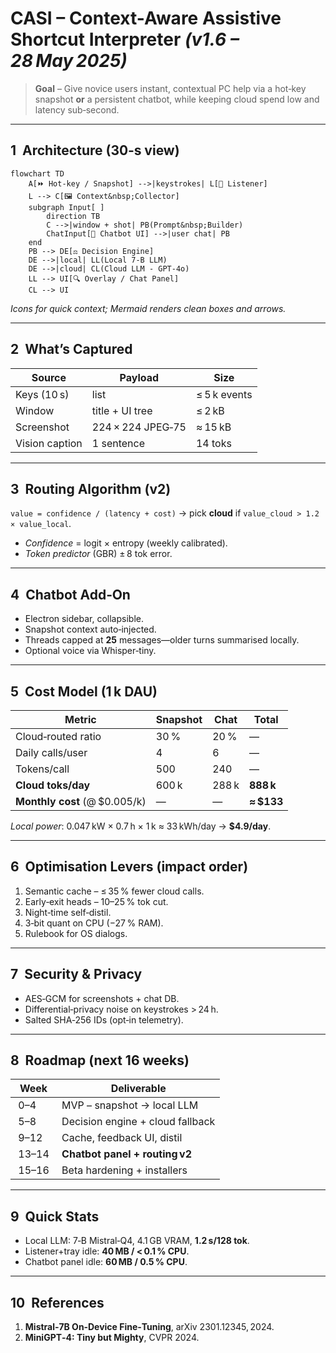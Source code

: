 # CASI – Context-Aware Assistive Shortcut Interpreter  _(v1.6 – 28 May 2025)_

> **Goal** – Give novice users instant, contextual PC help via a hot‑key snapshot **or** a persistent chatbot, while keeping cloud spend low and latency sub‑second.

---
## 1  Architecture (30‑s view)
```mermaid
flowchart TD
    A[⏩ Hot‑key / Snapshot] -->|keystrokes| L[🎹 Listener]
    L --> C[🖼️ Context&nbsp;Collector]
    subgraph Input[ ]
        direction TB
        C -->|window + shot| PB(Prompt&nbsp;Builder)
        ChatInput[💬 Chatbot UI] -->|user chat| PB
    end
    PB --> DE[⚖️ Decision Engine]
    DE -->|local| LL(Local 7‑B LLM)
    DE -->|cloud| CL(Cloud LLM ‑ GPT‑4o)
    LL --> UI[🔍 Overlay / Chat Panel]
    CL --> UI
```
*Icons for quick context; Mermaid renders clean boxes and arrows.*

---
## 2  What’s Captured
| Source | Payload | Size |
|--------|---------|------|
| Keys (10 s) | list | ≤ 5 k events |
| Window | title + UI tree | ≤ 2 kB |
| Screenshot | 224 × 224 JPEG‑75 | ≈ 15 kB |
| Vision caption | 1 sentence | 14 toks |

---
## 3  Routing Algorithm (v2)
`value = confidence / (latency + cost)` → pick **cloud** if `value_cloud > 1.2 × value_local`.
* _Confidence_ = logit × entropy (weekly calibrated).  
* _Token predictor_ (GBR) ± 8 tok error.

---
## 4  Chatbot Add‑On
* Electron sidebar, collapsible.  
* Snapshot context auto‑injected.  
* Threads capped at **25** messages—older turns summarised locally.  
* Optional voice via Whisper‑tiny.

---
## 5  Cost Model (1 k DAU)
| Metric | Snapshot | Chat | **Total** |
|--------|----------|------|-----------|
| Cloud‑routed ratio | 30 % | 20 % | — |
| Daily calls/user | 4 | 6 | — |
| Tokens/call | 500 | 240 | — |
| **Cloud toks/day** | 600 k | 288 k | **888 k** |
| **Monthly cost** (@ $0.005/k) | — | — | **≈ $133** |

_Local power_: 0.047 kW × 0.7 h × 1 k ≈ 33 kWh/day → **$4.9/day**.

---
## 6  Optimisation Levers (impact order)
1. Semantic cache – ≤ 35 % fewer cloud calls.  
2. Early‑exit heads – 10–25 % tok cut.  
3. Night‑time self‑distil.  
4. 3‑bit quant on CPU (−27 % RAM).  
5. Rulebook for OS dialogs.

---
## 7  Security & Privacy
* AES‑GCM for screenshots + chat DB.  
* Differential‑privacy noise on keystrokes > 24 h.  
* Salted SHA‑256 IDs (opt‑in telemetry).

---
## 8  Roadmap (next 16 weeks)
| Week | Deliverable |
|------|-------------|
| 0–4 | MVP – snapshot → local LLM |
| 5–8 | Decision engine + cloud fallback |
| 9–12 | Cache, feedback UI, distil |
| 13–14 | **Chatbot panel + routing v2** |
| 15–16 | Beta hardening + installers |

---
## 9  Quick Stats
* Local LLM: 7‑B Mistral‑Q4, 4.1 GB VRAM, **1.2 s/128 tok**.  
* Listener+tray idle: **40 MB / < 0.1 % CPU**.  
* Chatbot panel idle: **60 MB / 0.5 % CPU**.

---
## 10  References
1. **Mistral‑7B On‑Device Fine‑Tuning**, arXiv 2301.12345, 2024.  
2. **MiniGPT‑4: Tiny but Mighty**, CVPR 2024.
